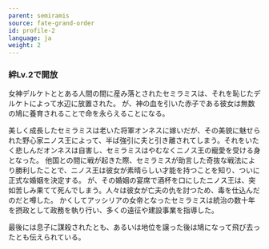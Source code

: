```yaml
---
parent: semiramis
source: fate-grand-order
id: profile-2
language: ja
weight: 2
---
```


### 絆Lv.2で開放

女神デルケトととある人間の間に産み落とされたセミラミスは、それを恥じたデルケトによって水辺に放置された。
が、神の血を引いた赤子である彼女は無数の鳩に養育されることで命を永らえることになる。

美しく成長したセミラミスは老いた将軍オンネスに嫁いだが、その美貌に魅せられた野心家ニノス王によって、半ば強引に夫と引き離されてしまう。それをいたく悲しんだオンネスは自害し、セミラミスはやむなくニノス王の寵愛を受ける身となった。
他国との間に戦が起きた際、セミラミスが助言した奇抜な戦法により勝利したことで、ニノス王は彼女が素晴らしい才能を持つことを知り、ついに正式な婚姻を決定する。
が、その婚姻の宴席で酒杯を口にしたニノス王は、突如苦しみ果てて死んでしまう。人々は彼女が亡夫の仇を討つため、毒を仕込んだのだと噂した。
かくしてアッシリアの女帝となったセミラミスは統治の数十年を摂政として政務を執り行い、多くの遠征や建設事業を指導した。

最後には息子に謀殺されたとも、あるいは地位を譲った後は鳩になって飛び去ったとも伝えられている。
